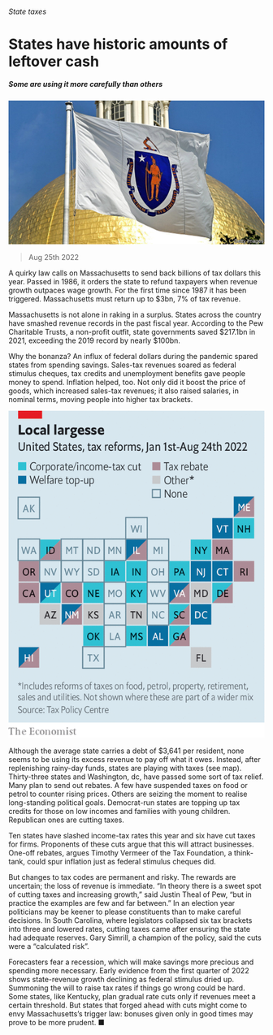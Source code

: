 ###### State taxes

# States have historic amounts of leftover cash 

##### Some are using it more carefully than others 

![image](images/20220827_USP503.jpg) 

> Aug 25th 2022 

A quirky law calls on Massachusetts to send back billions of tax dollars this year. Passed in 1986, it orders the state to refund taxpayers when revenue growth outpaces wage growth. For the first time since 1987 it has been triggered. Massachusetts must return up to $3bn, 7% of tax revenue.

Massachusetts is not alone in raking in a surplus. States across the country have smashed revenue records in the past fiscal year. According to the Pew Charitable Trusts, a non-profit outfit, state governments saved $217.1bn in 2021, exceeding the 2019 record by nearly $100bn.

Why the bonanza? An influx of federal dollars during the pandemic spared states from spending savings. Sales-tax revenues soared as federal stimulus cheques, tax credits and unemployment benefits gave people money to spend. Inflation helped, too. Not only did it boost the price of goods, which increased sales-tax revenues; it also raised salaries, in nominal terms, moving people into higher tax brackets. 

![image](images/20220827_USM943.png) 


Although the average state carries a debt of $3,641 per resident, none seems to be using its excess revenue to pay off what it owes. Instead, after replenishing rainy-day funds, states are playing with taxes (see map). Thirty-three states and Washington, dc, have passed some sort of tax relief. Many plan to send out rebates. A few have suspended taxes on food or petrol to counter rising prices. Others are seizing the moment to realise long-standing political goals. Democrat-run states are topping up tax credits for those on low incomes and families with young children. Republican ones are cutting taxes.

Ten states have slashed income-tax rates this year and six have cut taxes for firms. Proponents of these cuts argue that this will attract businesses. One-off rebates, argues Timothy Vermeer of the Tax Foundation, a think-tank, could spur inflation just as federal stimulus cheques did. 

But changes to tax codes are permanent and risky. The rewards are uncertain; the loss of revenue is immediate. “In theory there is a sweet spot of cutting taxes and increasing growth,” said Justin Theal of Pew, “but in practice the examples are few and far between.” In an election year politicians may be keener to please constituents than to make careful decisions. In South Carolina, where legislators collapsed six tax brackets into three and lowered rates, cutting taxes came after ensuring the state had adequate reserves. Gary Simrill, a champion of the policy, said the cuts were a “calculated risk”. 

Forecasters fear a recession, which will make savings more precious and spending more necessary. Early evidence from the first quarter of 2022 shows state-revenue growth declining as federal stimulus dried up. Summoning the will to raise tax rates if things go wrong could be hard. Some states, like Kentucky, plan gradual rate cuts only if revenues meet a certain threshold. But states that forged ahead with cuts might come to envy Massachusetts’s trigger law: bonuses given only in good times may prove to be more prudent. ■


